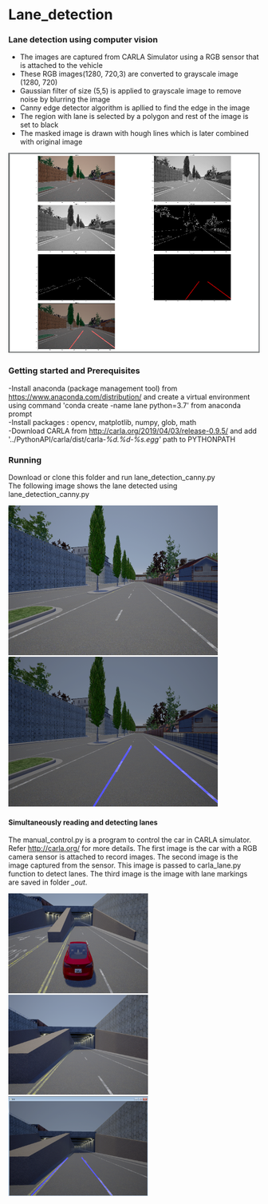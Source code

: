 # Lane_detection

### Lane detection using computer vision

* The images are captured from CARLA Simulator using a RGB sensor that is attached to the vehicle </br> 
* These RGB images(1280, 720,3) are converted to grayscale image (1280, 720) </br> 
* Gaussian filter of size (5,5) is applied to grayscale image to remove noise by blurring the image </br>
* Canny edge detector algorithm is apllied to find the edge in the image </br>
* The region with lane is selected by a polygon and rest of the image is set to black </br> 
* The masked image is drawn with hough lines which is later combined with original image </br>

<img src="./images/plot.PNG" alt="image_"	title="The ouput images of each step" width="840" height="400" />

### Getting started and Prerequisites
-Install anaconda (package management tool) from https://www.anaconda.com/distribution/ and create a virtual environment using command 'conda create -name lane python=3.7' from anaconda prompt </br>
-Install packages : opencv, matplotlib, numpy, glob, math </br>
-Download CARLA from http://carla.org/2019/04/03/release-0.9.5/ and add '../PythonAPI/carla/dist/carla-*%d.%d-%s.egg'* path to PYTHONPATH

### Running
Download or clone this folder and run lane_detection_canny.py </br>
The following image shows the lane detected using lane_detection_canny.py </br>

<p float="left">
  <img src="./data/00002498.png" alt="image_"	title="image from simulator" width="420" height="300" />
  <img src="./_out/lane.PNG" alt="lane_"	title="Lane detected" width="420" height="300" /> 
</p>

#### Simultaneously reading and detecting lanes

The manual_control.py is a program to control the car in CARLA simulator. Refer http://carla.org/ for more details. The first image is the car with a RGB camera sensor is attached to record images. The second image is the image captured from the sensor. This image is passed to carla_lane.py function to detect lanes. The third image is the image with lane markings are saved in folder *_out*. 

<p float="left">
  <img src="./images/carla_driving.png" alt="car"	title="Car with RGB sensor" width="280" height="200" />
  <img src="./data/test.png" alt="image"	title="Image captured from sensor" width="280" height="200" /> 
  <img src="./_out/lane_whiledriving.PNG" alt="lane"	title="Lane detected" width="280" height="200" />
</p>
